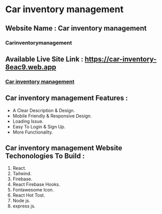 # Car inventory management

## Website Name : Car inventory management

### Carinventorymanagement

## Available Live Site Link : https://car-inventory-8eac9.web.app

### [Car inventory management](https://car-inventory-8eac9.web.app)

## Car inventory management Features :

- A Clear Description & Design.
- Mobile Friendly & Responsive Design.
- Loading Issue.
- Easy To Login & Sign Up.
- More Functionality.

## Car inventory management Website Techonologies To Build : 

1. React.
2. Tailwind.
3. Firebase.
4. React Firebase Hooks.
5. Fontawesome Icon.
5. React Hot Tost.
6. Node js.
7. express js.
